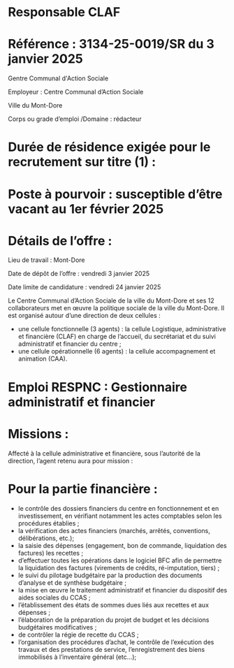 # Responsable CLAF

# Référence : 3134-25-0019/SR du 3 janvier 2025

Gentre Communal d'Action Sociale

Employeur : Centre Communal d’Action Sociale

Ville du Mont-Dore

Corps ou grade d’emploi /Domaine : rédacteur

# Durée de résidence exigée pour le recrutement sur titre (1) :

# Poste à pourvoir : susceptible d’être vacant au 1er février 2025

# Détails de l’offre :

Lieu de travail : Mont-Dore

Date de dépôt de l’offre : vendredi 3 janvier 2025

Date limite de candidature : vendredi 24 janvier 2025

Le Centre Communal d’Action Sociale de la ville du Mont-Dore et ses 12 collaborateurs met en œuvre la politique sociale de la ville du Mont-Dore. Il est organisé autour d’une direction de deux cellules :

- une cellule fonctionnelle (3 agents) : la cellule Logistique, administrative et financière (CLAF) en charge de l’accueil, du secrétariat et du suivi administratif et financier du centre ;
- une cellule opérationnelle (6 agents) : la cellule accompagnement et animation (CAA).

# Emploi RESPNC : Gestionnaire administratif et financier

# Missions :

Affecté à la cellule administrative et financière, sous l’autorité de la direction, l’agent retenu aura pour mission :

# Pour la partie financière :

- le contrôle des dossiers financiers du centre en fonctionnement et en investissement, en vérifiant notamment les actes comptables selon les procédures établies ;
- la vérification des actes financiers (marchés, arrêtés, conventions, délibérations, etc.);
- la saisie des dépenses (engagement, bon de commande, liquidation des factures) les recettes ;
- d’effectuer toutes les opérations dans le logiciel BFC afin de permettre la liquidation des factures (virements de crédits, ré-imputation, tiers) ;
- le suivi du pilotage budgétaire par la production des documents d’analyse et de synthèse budgétaire ;
- la mise en œuvre le traitement administratif et financier du dispositif des aides sociales du CCAS ;
- l’établissement des états de sommes dues liés aux recettes et aux dépenses ;
- l’élaboration de la préparation du projet de budget et les décisions budgétaires modificatives ;
- de contrôler la régie de recette du CCAS ;
- l’organisation des procédures d’achat, le contrôle de l’exécution des travaux et des prestations de service, l’enregistrement des biens immobilisés à l’inventaire général (etc…);